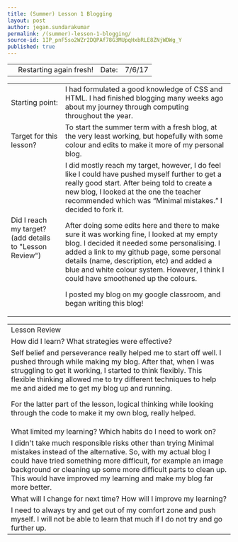 ```yaml
---
title: (Summer) Lesson 1 Blogging
layout: post
author: jegan.sundarakumar
permalink: /(summer)-lesson-1-blogging/
source-id: 1IP_pnF5so2WZr2DQPAf78G3MUpqHxbRLE8ZNjWDWg_Y
published: true
---
```

<table>
  <tr>
    <td></td>
    <td>Restarting again fresh! </td>
    <td> Date:  </td>
    <td>7/6/17</td>
  </tr>
</table>


<table>
  <tr>
    <td>Starting point:</td>
    <td>I had formulated a good knowledge of CSS and HTML. I had finished blogging many weeks ago about my journey through computing throughout the year. </td>
  </tr>
  <tr>
    <td>Target for this lesson?</td>
    <td>To start the summer term with a fresh blog, at the very least working, but hopefully with some colour and edits to make it more of my personal blog. </td>
  </tr>
  <tr>
    <td>Did I reach my target? 
(add details to "Lesson Review")</td>
    <td>I did mostly reach my target, however, I do feel like I could have pushed myself further to get a really good start. After being told to create a new blog, I looked at the one the teacher recommended which was “Minimal mistakes.” I decided to fork it.

After doing some edits here and there to make sure it was working fine, I looked at my empty blog. I decided it needed some personalising. I added a link to my github page, some personal details (name, description, etc) and added a blue and white colour system. However, I think I could have smoothened up the colours.

I posted my blog on my google classroom, and began writing this blog! </td>
  </tr>
</table>


<table>
  <tr>
    <td>Lesson Review</td>
  </tr>
  <tr>
    <td>How did I learn? What strategies were effective? </td>
  </tr>
  <tr>
    <td>Self belief and perseverance really helped me to start off well. I pushed through while making my blog. After that, when I was struggling to get it working, I started to think flexibly. This flexible thinking allowed me to try different techniques to help me and aided me to get my blog up and running. 

For the latter part of the lesson, logical thinking while looking through the code to make it my own blog, really helped. </td>
  </tr>
  <tr>
    <td>What limited my learning? Which habits do I need to work on? </td>
  </tr>
  <tr>
    <td>I didn't take much responsible risks other than trying Minimal mistakes instead of the alternative. So, with my actual blog I could have tried something more difficult, for example an image background or cleaning up some more difficult parts to clean up. This would have improved my learning and make my blog far more better. </td>
  </tr>
  <tr>
    <td>What will I change for next time? How will I improve my learning?</td>
  </tr>
  <tr>
    <td>I need to always try and get out of my comfort zone and push myself. I will not be able to learn that much if I do not try and go further up. </td>
  </tr>
</table>


